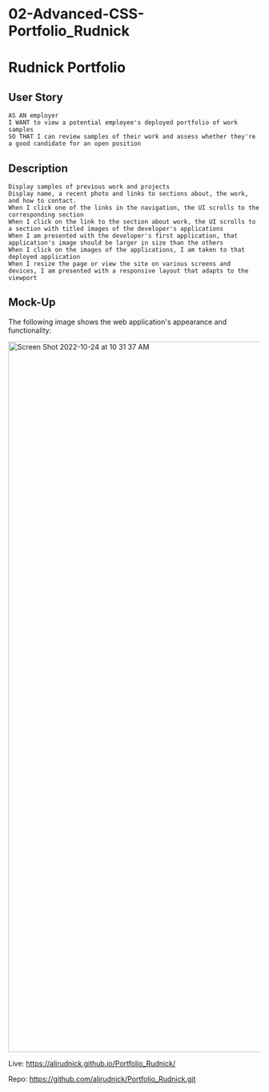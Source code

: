 # 02-Advanced-CSS-Portfolio_Rudnick
# Rudnick Portfolio
## User Story

```
AS AN employer
I WANT to view a potential employee's deployed portfolio of work samples
SO THAT I can review samples of their work and assess whether they're a good candidate for an open position
```

## Description

```
Display samples of previous work and projects 
Display name, a recent photo and links to sections about, the work, and how to contact.
When I click one of the links in the navigation, the UI scrolls to the corresponding section
When I click on the link to the section about work, the UI scrolls to a section with titled images of the developer's applications
When I am presented with the developer's first application, that application's image should be larger in size than the others
When I click on the images of the applications, I am taken to that deployed application
When I resize the page or view the site on various screens and devices, I am presented with a responsive layout that adapts to the viewport

```
## Mock-Up

The following image shows the web application's appearance and functionality:

<img width="1418" alt="Screen Shot 2022-10-24 at 10 31 37 AM" src="https://user-images.githubusercontent.com/107882457/197563223-9d21668b-f526-4824-9910-eaf0628cf19e.png">

Live: https://alirudnick.github.io/Portfolio_Rudnick/

Repo: https://github.com/alirudnick/Portfolio_Rudnick.git
